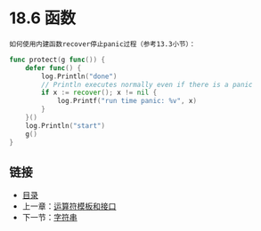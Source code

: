 # 18.6 函数

    如何使用内建函数recover停止panic过程（参考13.3小节）：
    
```go
func protect(g func()) {
    defer func() {
        log.Println("done")
        // Println executes normally even if there is a panic
        if x := recover(); x != nil {
            log.Printf("run time panic: %v", x)
        }
    }()
    log.Println("start")
    g()
}
```

## 链接

- [目录](directory.md)
- 上一章：[运算符模板和接口](17.4.md)
- 下一节：[字符串](18.1.md)